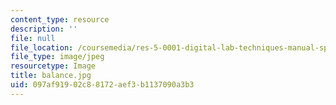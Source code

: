 ```yaml
---
content_type: resource
description: ''
file: null
file_location: /coursemedia/res-5-0001-digital-lab-techniques-manual-spring-2007/097af91902c88172aef3b1137090a3b3_balance.jpg
file_type: image/jpeg
resourcetype: Image
title: balance.jpg
uid: 097af919-02c8-8172-aef3-b1137090a3b3
---
```

